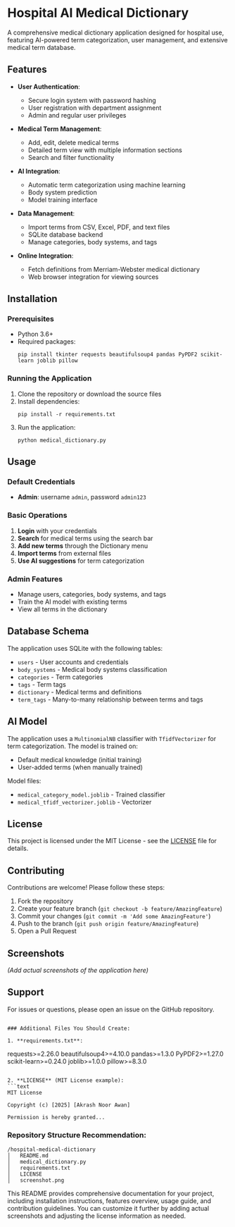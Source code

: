 # Hospital AI Medical Dictionary

A comprehensive medical dictionary application designed for hospital use, featuring AI-powered term categorization, user management, and extensive medical term database.

## Features

- **User Authentication**:
  - Secure login system with password hashing
  - User registration with department assignment
  - Admin and regular user privileges

- **Medical Term Management**:
  - Add, edit, delete medical terms
  - Detailed term view with multiple information sections
  - Search and filter functionality

- **AI Integration**:
  - Automatic term categorization using machine learning
  - Body system prediction
  - Model training interface

- **Data Management**:
  - Import terms from CSV, Excel, PDF, and text files
  - SQLite database backend
  - Manage categories, body systems, and tags

- **Online Integration**:
  - Fetch definitions from Merriam-Webster medical dictionary
  - Web browser integration for viewing sources

## Installation

### Prerequisites

- Python 3.6+
- Required packages:
  ```
  pip install tkinter requests beautifulsoup4 pandas PyPDF2 scikit-learn joblib pillow
  ```

### Running the Application

1. Clone the repository or download the source files
2. Install dependencies:
   ```
   pip install -r requirements.txt
   ```
3. Run the application:
   ```
   python medical_dictionary.py
   ```

## Usage

### Default Credentials
- **Admin**: username `admin`, password `admin123`

### Basic Operations
1. **Login** with your credentials
2. **Search** for medical terms using the search bar
3. **Add new terms** through the Dictionary menu
4. **Import terms** from external files
5. **Use AI suggestions** for term categorization

### Admin Features
- Manage users, categories, body systems, and tags
- Train the AI model with existing terms
- View all terms in the dictionary

## Database Schema

The application uses SQLite with the following tables:
- `users` - User accounts and credentials
- `body_systems` - Medical body systems classification
- `categories` - Term categories
- `tags` - Term tags
- `dictionary` - Medical terms and definitions
- `term_tags` - Many-to-many relationship between terms and tags

## AI Model

The application uses a `MultinomialNB` classifier with `TfidfVectorizer` for term categorization. The model is trained on:
- Default medical knowledge (initial training)
- User-added terms (when manually trained)

Model files:
- `medical_category_model.joblib` - Trained classifier
- `medical_tfidf_vectorizer.joblib` - Vectorizer

## License

This project is licensed under the MIT License - see the [LICENSE](LICENSE) file for details.

## Contributing

Contributions are welcome! Please follow these steps:
1. Fork the repository
2. Create your feature branch (`git checkout -b feature/AmazingFeature`)
3. Commit your changes (`git commit -m 'Add some AmazingFeature'`)
4. Push to the branch (`git push origin feature/AmazingFeature`)
5. Open a Pull Request

## Screenshots

*(Add actual screenshots of the application here)*

## Support

For issues or questions, please open an issue on the GitHub repository.
```

### Additional Files You Should Create:

1. **requirements.txt**:
   ```
   requests>=2.26.0
   beautifulsoup4>=4.10.0
   pandas>=1.3.0
   PyPDF2>=1.27.0
   scikit-learn>=0.24.0
   joblib>=1.0.0
   pillow>=8.3.0
   ```

2. **LICENSE** (MIT License example):
   ```text
   MIT License

   Copyright (c) [2025] [Akrash Noor Awan]

   Permission is hereby granted...
   ```

### Repository Structure Recommendation:
```
/hospital-medical-dictionary
│   README.md
│   medical_dictionary.py
│   requirements.txt
│   LICENSE
│   screenshot.png
```

This README provides comprehensive documentation for your project, including installation instructions, features overview, usage guide, and contribution guidelines. You can customize it further by adding actual screenshots and adjusting the license information as needed.
